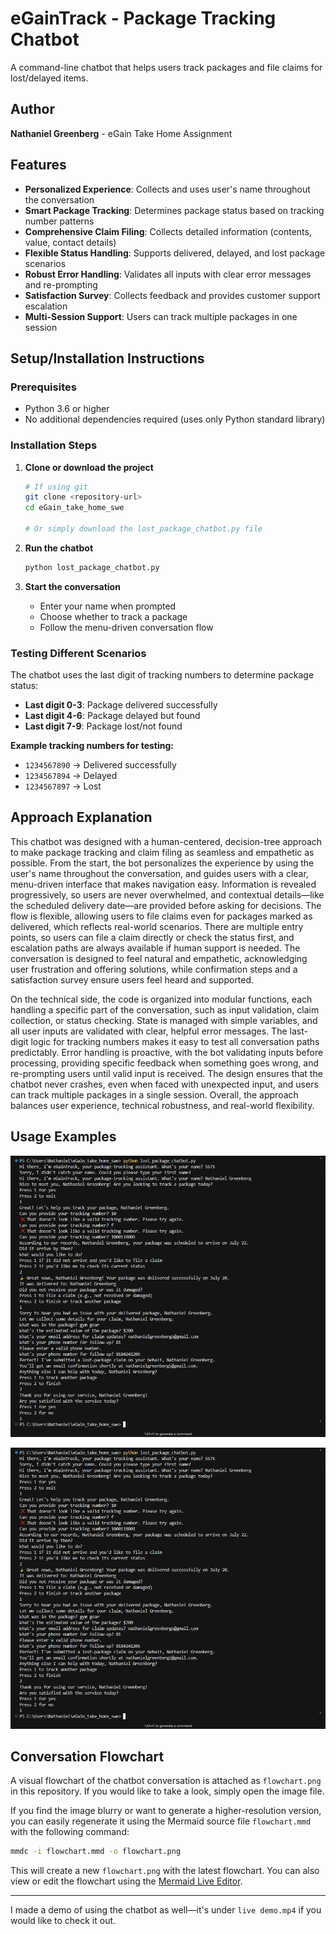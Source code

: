 # eGainTrack - Package Tracking Chatbot

A command-line chatbot that helps users track packages and file claims for lost/delayed items. 

## Author

**Nathaniel Greenberg** - eGain Take Home Assignment

## Features

- **Personalized Experience**: Collects and uses user's name throughout the conversation
- **Smart Package Tracking**: Determines package status based on tracking number patterns
- **Comprehensive Claim Filing**: Collects detailed information (contents, value, contact details)
- **Flexible Status Handling**: Supports delivered, delayed, and lost package scenarios
- **Robust Error Handling**: Validates all inputs with clear error messages and re-prompting
- **Satisfaction Survey**: Collects feedback and provides customer support escalation
- **Multi-Session Support**: Users can track multiple packages in one session

## Setup/Installation Instructions

### Prerequisites
- Python 3.6 or higher
- No additional dependencies required (uses only Python standard library)

### Installation Steps

1. **Clone or download the project**
   ```bash
   # If using git
   git clone <repository-url>
   cd eGain_take_home_swe
   
   # Or simply download the lost_package_chatbot.py file
   ```

2. **Run the chatbot**
   ```bash
   python lost_package_chatbot.py
   ```

3. **Start the conversation**
   - Enter your name when prompted
   - Choose whether to track a package
   - Follow the menu-driven conversation flow

### Testing Different Scenarios

The chatbot uses the last digit of tracking numbers to determine package status:

- **Last digit 0-3**: Package delivered successfully
- **Last digit 4-6**: Package delayed but found
- **Last digit 7-9**: Package lost/not found

**Example tracking numbers for testing:**
- `1234567890` → Delivered successfully
- `1234567894` → Delayed
- `1234567897` → Lost

## Approach Explanation

This chatbot was designed with a human-centered, decision-tree approach to make package tracking and claim filing as seamless and empathetic as possible. From the start, the bot personalizes the experience by using the user's name throughout the conversation, and guides users with a clear, menu-driven interface that makes navigation easy. Information is revealed progressively, so users are never overwhelmed, and contextual details—like the scheduled delivery date—are provided before asking for decisions. The flow is flexible, allowing users to file claims even for packages marked as delivered, which reflects real-world scenarios. There are multiple entry points, so users can file a claim directly or check the status first, and escalation paths are always available if human support is needed. The conversation is designed to feel natural and empathetic, acknowledging user frustration and offering solutions, while confirmation steps and a satisfaction survey ensure users feel heard and supported.

On the technical side, the code is organized into modular functions, each handling a specific part of the conversation, such as input validation, claim collection, or status checking. State is managed with simple variables, and all user inputs are validated with clear, helpful error messages. The last-digit logic for tracking numbers makes it easy to test all conversation paths predictably. Error handling is proactive, with the bot validating inputs before processing, providing specific feedback when something goes wrong, and re-prompting users until valid input is received. The design ensures that the chatbot never crashes, even when faced with unexpected input, and users can track multiple packages in a single session. Overall, the approach balances user experience, technical robustness, and real-world flexibility.

## Usage Examples

![Example Conversation 1](example_conversation1.PNG)

![Example Conversation 1](example_conversation1.PNG)

## Conversation Flowchart

A visual flowchart of the chatbot conversation is attached as `flowchart.png` in this repository. If you would like to take a look, simply open the image file.

If you find the image blurry or want to generate a higher-resolution version, you can easily regenerate it using the Mermaid source file `flowchart.mmd` with the following command:

```bash
mmdc -i flowchart.mmd -o flowchart.png
```

This will create a new `flowchart.png` with the latest flowchart. You can also view or edit the flowchart using the [Mermaid Live Editor](https://mermaid.live/).

---

I made a demo of using the chatbot as well—it's under `live demo.mp4` if you would like to check it out.



